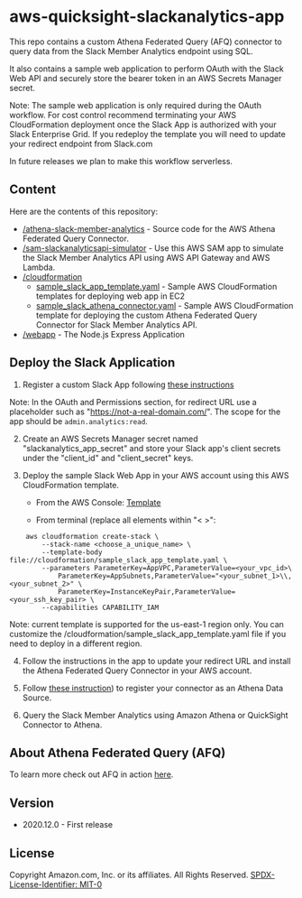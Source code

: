 # aws-quicksight-slackanalytics-app

This repo contains a custom Athena Federated Query (AFQ) connector to query data from the Slack Member Analytics endpoint using SQL. 

It also contains a sample web application to perform OAuth with the Slack Web API and securely store the bearer token in 
an AWS Secrets Manager secret. 

Note: The sample web application is only required during the OAuth workflow. For cost control recommend terminating your AWS CloudFormation 
deployment once the Slack App is authorized with your Slack Enterprise Grid.  If you redeploy the template you will need to update your redirect endpoint from Slack.com

In future releases we plan to make this workflow serverless. 

## Content
Here are the contents of this repository:

- [/athena-slack-member-analytics](athena-slack-member-analytics/) - Source code for the AWS Athena Federated Query Connector.
- [/sam-slackanalyticsapi-simulator](sam-slackanalyticsapi-simulator/) - Use this AWS SAM app to simulate the Slack Member Analytics API using AWS API Gateway and AWS Lambda.
- [/cloudformation](cloudformation)
    - [sample_slack_app_template.yaml](cloudformation/sample_slack_app_template.yaml) - Sample AWS CloudFormation templates for deploying web app in EC2 
    - [sample_slack_athena_connector.yaml](cloudformation/sample_slack_athena_connector.yaml) - Sample AWS CloudFormation template for deploying the custom Athena Federated Query Connector for Slack Member Analytics API.
- [/webapp](webapp/) - The Node.js Express Application

## Deploy the Slack Application

1. Register a custom Slack App following [these instructions](https://api.slack.com/scopes/admin.analytics:read)

Note: In the OAuth and Permissions section, for redirect URL use a placeholder such as "https://not-a-real-domain.com/". 
The scope for the app should be `admin.analytics:read`.

2. Create an AWS Secrets Manager secret named "slackanalytics_app_secret" and store your Slack app's client secrets under the  "client_id" and "client_secret" keys. 

3. Deploy the sample Slack Web App in your AWS account using this AWS CloudFormation template.  

    - From the AWS Console:  [Template](https://us-east-1.console.aws.amazon.com/cloudformation/home?region=us-east-1#/stacks/create/review?&templateURL=https://s3.us-east-1.amazonaws.com/quicksight.slackanalytics.afqconnector/sample_slack_app_template.yaml&stackName=qs-slackanalytics-web-app)
    
    - From terminal (replace all elements within "< >":

```
    aws cloudformation create-stack \
        --stack-name <choose_a_unique_name> \
        --template-body file://cloudformation/sample_slack_app_template.yaml \
        --parameters ParameterKey=AppVPC,ParameterValue=<your_vpc_id>\
            ParameterKey=AppSubnets,ParameterValue="<your_subnet_1>\\,<your_subnet_2>" \
            ParameterKey=InstanceKeyPair,ParameterValue=<your_ssh_key_pair> \
        --capabilities CAPABILITY_IAM
```

Note: current template is supported for the us-east-1 region only. You can customize the /cloudformation/sample_slack_app_template.yaml file if you need to deploy in a different region. 
        
4. Follow the instructions in the app to update your redirect URL and install the Athena Federated Query Connector in your AWS account. 

5. Follow [these instruction](https://docs.aws.amazon.com/athena/latest/ug/connect-to-a-data-source-lambda.html)) to register your connector as an Athena Data Source.

6. Query the Slack Member Analytics using Amazon Athena or QuickSight Connector to Athena. 

## About Athena Federated Query (AFQ)

To learn more check out AFQ in action [here](https://athena-in-action.workshop.aws/60-connector/601-connector-code.html).

## Version
- 2020.12.0 - First release

## License

Copyright Amazon.com, Inc. or its affiliates. All Rights Reserved.
[SPDX-License-Identifier: MIT-0](LICENSE)